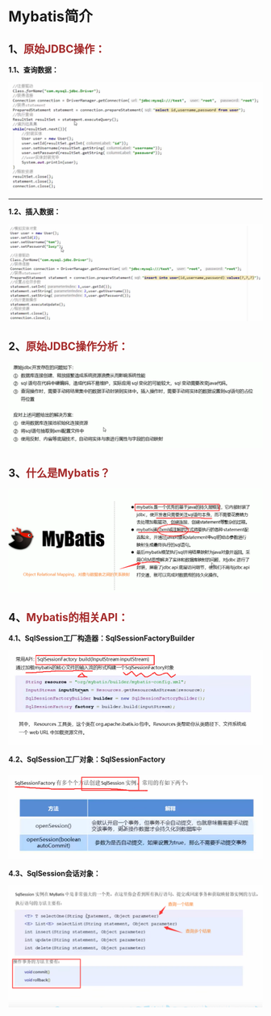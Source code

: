 # Mybatis简介 

## 1、<span style="color:brown">原始JDBC操作：</span>

**1.1、查询数据：**

![image-20220924194629581](https://raw.githubusercontent.com/root-bine/image/main/Typora-image/%E5%8E%9F%E5%A7%8BJDBC%EF%BC%9A%E6%9F%A5%E8%AF%A2%E6%95%B0%E6%8D%AE.png)

---

**1.2、插入数据：**

![image-20220924202912854](https://raw.githubusercontent.com/root-bine/image/main/Typora-image/%E5%8E%9F%E5%A7%8BJDBC%E6%93%8D%E4%BD%9C%EF%BC%9A%E6%8F%92%E5%85%A5%E6%95%B0%E6%8D%AE.png)



## 2、<span style="color:brown">原始JDBC操作分析：</span>

![image-20220924203938346](https://raw.githubusercontent.com/root-bine/image/main/Typora-image/%E5%8E%9F%E5%A7%8BJDBC%E6%93%8D%E4%BD%9C%E5%88%86%E6%9E%90.png)



## 3、<span style="color:brown">什么是Mybatis？</span>

<img src="https://raw.githubusercontent.com/root-bine/image/main/Typora-image/Mybatis%E7%9A%84%E6%A6%82%E8%BF%B0.png" alt="image-20220924204544966" style="zoom:80%;" />



## 4、<span style="color:brown">Mybatis的相关API：</span>

**4.1、SqlSession工厂构造器：SqlSessionFactoryBuilder**

<img src="https://raw.githubusercontent.com/root-bine/image/main/Typora-image/SqlSession%E5%B7%A5%E5%8E%82%E6%9E%84%E9%80%A0%E5%99%A8.png" alt="image-20220926204728805" style="zoom:80%;" />

**4.2、SqlSession工厂对象：SqlSessionFactory**

### <!--使用第二种方式,在后期实现JDBC中不需要编写sqlSession.commit()-->

<img src="https://raw.githubusercontent.com/root-bine/image/main/Typora-image/%E8%8E%B7%E5%8F%96SqlSession%E5%AF%B9%E8%B1%A1.png" alt="image-20220926205155565" style="zoom:80%;" />

**4.3、SqlSession会话对象：**

<img src="https://raw.githubusercontent.com/root-bine/image/main/Typora-image/SqlSession%E4%BC%9A%E8%AF%9D%E5%AF%B9%E8%B1%A1.png" alt="image-20220926210141426" style="zoom:80%;" />
